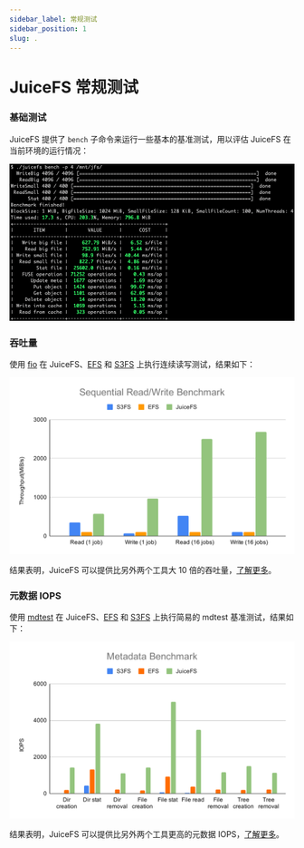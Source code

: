 ```yaml
---
sidebar_label: 常规测试
sidebar_position: 1
slug: .
---
```

# JuiceFS 常规测试

### 基础测试

JuiceFS 提供了 `bench`  子命令来运行一些基本的基准测试，用以评估 JuiceFS 在当前环境的运行情况：

![JuiceFS Bench](../images/juicefs-bench.png)

### 吞吐量

使用 [fio](https://github.com/axboe/fio) 在 JuiceFS、[EFS](https://aws.amazon.com/efs) 和 [S3FS](https://github.com/s3fs-fuse/s3fs-fuse) 上执行连续读写测试，结果如下：

[![Sequential Read Write Benchmark](../images/sequential-read-write-benchmark.svg)](../images/sequential-read-write-benchmark.svg)

结果表明，JuiceFS 可以提供比另外两个工具大 10 倍的吞吐量，[了解更多](fio.md)。

### 元数据 IOPS

使用 [mdtest](https://github.com/hpc/ior) 在 JuiceFS、[EFS](https://aws.amazon.com/efs) 和 [S3FS](https://github.com/s3fs-fuse/s3fs-fuse) 上执行简易的 mdtest  基准测试，结果如下：

[![Metadata Benchmark](../images/metadata-benchmark.svg)](../images/metadata-benchmark.svg)

结果表明，JuiceFS 可以提供比另外两个工具更高的元数据 IOPS，[了解更多](mdtest.md)。
